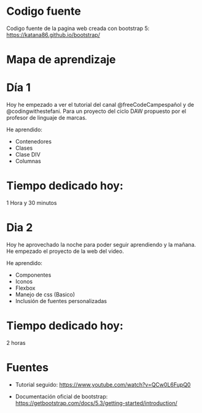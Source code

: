 # Codigo fuente
Codigo fuente de la pagina web creada con bootstrap 5: https://katana86.github.io/bootstrap/

# Mapa de aprendizaje

# Día 1

Hoy he empezado a ver el tutorial del canal @freeCodeCampespañol y de @codingwithestefani. Para un proyecto del ciclo DAW propuesto por el profesor de linguaje de marcas.

He aprendido:
- Contenedores
- Clases
- Clase DIV
- Columnas

# Tiempo dedicado hoy:

1 Hora y 30 minutos

# Dia 2

Hoy he aprovechado la noche para poder seguir aprendiendo y la mañana. 
He empezado el proyecto de la web del video.

He aprendido:
- Componentes
- Iconos
- Flexbox
- Manejo de css (Basico)
- Inclusión de fuentes personalizadas

# Tiempo dedicado hoy:

2 horas

# Fuentes
  - Tutorial seguido:
  https://www.youtube.com/watch?v=QCw0L6FupQ0

- Documentación oficial de bootstrap:
https://getbootstrap.com/docs/5.3/getting-started/introduction/
